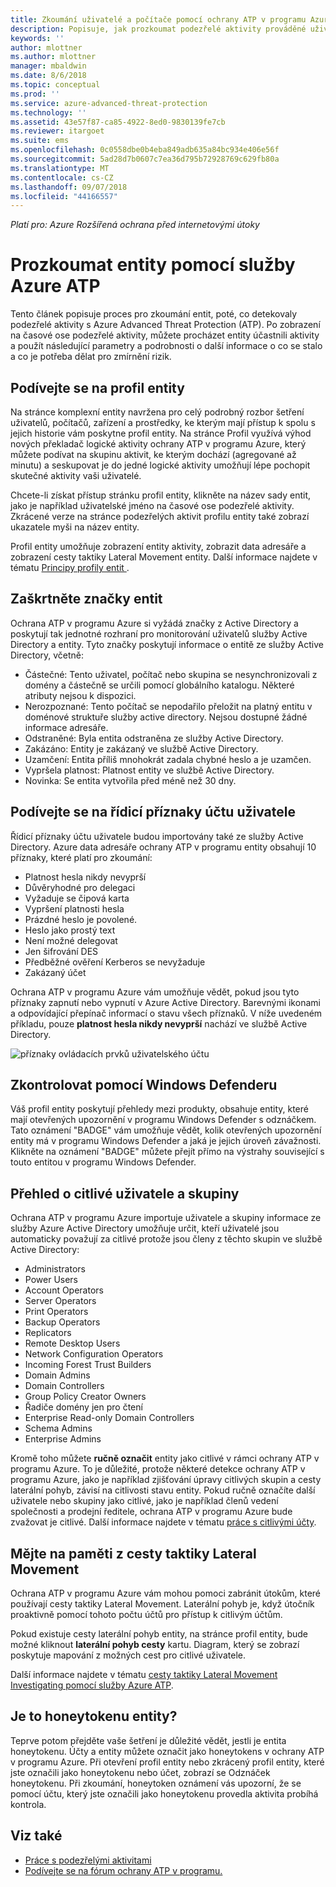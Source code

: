 ```yaml
---
title: Zkoumání uživatelé a počítače pomocí ochrany ATP v programu Azure | Dokumentace Microsoftu
description: Popisuje, jak prozkoumat podezřelé aktivity prováděné uživateli, entity, počítače nebo zařízení pomocí Azure Advanced Threat Protection (ATP)
keywords: ''
author: mlottner
ms.author: mlottner
manager: mbaldwin
ms.date: 8/6/2018
ms.topic: conceptual
ms.prod: ''
ms.service: azure-advanced-threat-protection
ms.technology: ''
ms.assetid: 43e57f87-ca85-4922-8ed0-9830139fe7cb
ms.reviewer: itargoet
ms.suite: ems
ms.openlocfilehash: 0c0558dbe0b4eba849adb635a84bc934e406e56f
ms.sourcegitcommit: 5ad28d7b0607c7ea36d795b72928769c629fb80a
ms.translationtype: MT
ms.contentlocale: cs-CZ
ms.lasthandoff: 09/07/2018
ms.locfileid: "44166557"
---
```

*Platí pro: Azure Rozšířená ochrana před internetovými útoky*



# <a name="investigate-an-entity-with-azure-atp"></a>Prozkoumat entity pomocí služby Azure ATP

Tento článek popisuje proces pro zkoumání entit, poté, co detekovaly podezřelé aktivity s Azure Advanced Threat Protection (ATP). Po zobrazení na časové ose podezřelé aktivity, můžete procházet entity účastnili aktivity a použít následující parametry a podrobnosti o další informace o co se stalo a co je potřeba dělat pro zmírnění rizik.

## <a name="look-at-the-entity-profile"></a>Podívejte se na profil entity

Na stránce komplexní entity navržena pro celý podrobný rozbor šetření uživatelů, počítačů, zařízení a prostředky, ke kterým mají přístup k spolu s jejich historie vám poskytne profil entity. Na stránce Profil využívá výhod nových překladač logické aktivity ochrany ATP v programu Azure, který můžete podívat na skupinu aktivit, ke kterým dochází (agregované až minutu) a seskupovat je do jedné logické aktivity umožňují lépe pochopit skutečné aktivity vaši uživatelé.

Chcete-li získat přístup stránku profil entity, klikněte na název sady entit, jako je například uživatelské jméno na časové ose podezřelé aktivity. Zkrácené verze na stránce podezřelých aktivit profilu entity také zobrazí ukazatele myši na název entity.

Profil entity umožňuje zobrazení entity aktivity, zobrazit data adresáře a zobrazení cesty taktiky Lateral Movement entity. Další informace najdete v tématu [Principy profily entit ](entity-profiles.md).

## <a name="check-entity-tags"></a>Zaškrtněte značky entit

Ochrana ATP v programu Azure si vyžádá značky z Active Directory a poskytují tak jednotné rozhraní pro monitorování uživatelů služby Active Directory a entity. Tyto značky poskytují informace o entitě ze služby Active Directory, včetně:
- Částečné: Tento uživatel, počítač nebo skupina se nesynchronizovali z domény a částečně se určili pomocí globálního katalogu. Některé atributy nejsou k dispozici.
- Nerozpoznané: Tento počítač se nepodařilo přeložit na platný entitu v doménové struktuře služby active directory. Nejsou dostupné žádné informace adresáře.
- Odstraněné: Byla entita odstraněna ze služby Active Directory.
- Zakázáno: Entity je zakázaný ve službě Active Directory.
- Uzamčení: Entita příliš mnohokrát zadala chybné heslo a je uzamčen.
- Vypršela platnost: Platnost entity ve službě Active Directory.
- Novinka: Se entita vytvořila před méně než 30 dny.

## <a name="look-at-the-user-account-control-flags"></a>Podívejte se na řídicí příznaky účtu uživatele

Řídicí příznaky účtu uživatele budou importovány také ze služby Active Directory. Azure data adresáře ochrany ATP v programu entity obsahují 10 příznaky, které platí pro zkoumání: 
- Platnost hesla nikdy nevyprší
- Důvěryhodné pro delegaci
- Vyžaduje se čipová karta
- Vypršení platnosti hesla
- Prázdné heslo je povolené.
- Heslo jako prostý text
- Není možné delegovat
- Jen šifrování DES
- Předběžné ověření Kerberos se nevyžaduje
- Zakázaný účet 

Ochrana ATP v programu Azure vám umožňuje vědět, pokud jsou tyto příznaky zapnutí nebo vypnutí v Azure Active Directory. Barevnými ikonami a odpovídající přepínač informací o stavu všech příznaků. V níže uvedeném příkladu, pouze **platnost hesla nikdy nevyprší** nachází ve službě Active Directory.

 ![příznaky ovládacích prvků uživatelského účtu](./media/user-access-flags.png)

## <a name="cross-check-with-windows-defender"></a>Zkontrolovat pomocí Windows Defenderu

Váš profil entity poskytují přehledy mezi produkty, obsahuje entity, které mají otevřených upozornění v programu Windows Defender s odznáčkem. Tato oznámení "BADGE" vám umožňuje vědět, kolik otevřených upozornění entity má v programu Windows Defender a jaká je jejich úroveň závažnosti. Klikněte na oznámení "BADGE" můžete přejít přímo na výstrahy související s touto entitou v programu Windows Defender.


## <a name="keep-an-eye-on-sensitive-users-and-groups"></a>Přehled o citlivé uživatele a skupiny

Ochrana ATP v programu Azure importuje uživatele a skupiny informace ze služby Azure Active Directory umožňuje určit, kteří uživatelé jsou automaticky považují za citlivé protože jsou členy z těchto skupin ve službě Active Directory:

-   Administrators
-   Power Users
-   Account Operators
-   Server Operators
-   Print Operators
-   Backup Operators
-   Replicators
-   Remote Desktop Users 
-   Network Configuration Operators 
-   Incoming Forest Trust Builders
-   Domain Admins
-   Domain Controllers
-   Group Policy Creator Owners 
-   Řadiče domény jen pro čtení 
-   Enterprise Read-only Domain Controllers 
-   Schema Admins 
-   Enterprise Admins

Kromě toho můžete **ručně označit** entity jako citlivé v rámci ochrany ATP v programu Azure. To je důležité, protože některé detekce ochrany ATP v programu Azure, jako je například zjišťování úpravy citlivých skupin a cesty laterální pohyb, závisí na citlivosti stavu entity. Pokud ručně označíte další uživatele nebo skupiny jako citlivé, jako je například členů vedení společnosti a prodejní ředitele, ochrana ATP v programu Azure bude zvažovat je citlivé. Další informace najdete v tématu [práce s citlivými účty](sensitive-accounts.md).

## <a name="be-aware-of-lateral-movement-paths"></a>Mějte na paměti z cesty taktiky Lateral Movement

Ochrana ATP v programu Azure vám mohou pomoci zabránit útokům, které používají cesty taktiky Lateral Movement. Laterální pohyb je, když útočník proaktivně pomocí tohoto počtu účtů pro přístup k citlivým účtům.

Pokud existuje cesty laterální pohyb entity, na stránce profil entity, bude možné kliknout **laterální pohyb cesty** kartu. Diagram, který se zobrazí poskytuje mapování z možných cest pro citlivé uživatele. 

Další informace najdete v tématu [cesty taktiky Lateral Movement Investigating pomocí služby Azure ATP](use-case-lateral-movement-path.md).


## <a name="is-it-a-honeytoken-entity"></a>Je to honeytokenu entity?

Teprve potom přejděte vaše šetření je důležité vědět, jestli je entita honeytokenu. Účty a entity můžete označit jako honeytokens v ochrany ATP v programu Azure. Při otevření profil entity nebo zkrácený profil entity, které jste označili jako honeytokenu nebo účet, zobrazí se Odznáček honeytokenu. Při zkoumání, honeytoken oznámení vás upozorní, že se pomocí účtu, který jste označili jako honeytokenu provedla aktivita probíhá kontrola.


    
## <a name="see-also"></a>Viz také

- [Práce s podezřelými aktivitami](working-with-suspicious-activities.md)
- [Podívejte se na fórum ochrany ATP v programu.](https://aka.ms/azureatpcommunity)